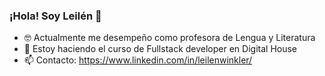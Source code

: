 ### ¡Hola! Soy Leilén 👋

<!--
**leilenwinkler/leilenwinkler** is a ✨ _special_ ✨ repository because its `README.md` (this file) appears on your GitHub profile.

Here are some ideas to get you started:
-->
- 🤓 Actualmente me desempeño como profesora de Lengua y Literatura
- 🌱 Estoy haciendo el curso de Fullstack developer en Digital House 
- 📫 Contacto: https://www.linkedin.com/in/leilenwinkler/
